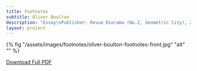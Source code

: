 ```yaml
---
title: Footnotes
subtitle: Oliver Boulton
description: "Essay\nPublisher: Revue Diorama (No.2, Geometric City), 2020\nDesign: Oliver Boulton\n Offset CMYK, 280 × 210.\nISSN: 2679-8980"
layout: project
---
```


{% fig "/assets/images/footnotes/oliver-boulton-footnotes-front.jpg" "alt" "" %}

<a href="/assets/images/footnotes/oliver-boulton-footnotes.pdf" target="_blank">Download Full PDF</a>
